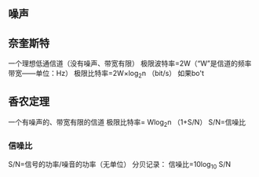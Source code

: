 

## 噪声

## 奈奎斯特
一个理想低通信道（没有噪声、带宽有限）
极限波特率=2W（“W”是信道的频率带宽——单位：Hz）
极限比特率=2W×log$_2$n （bit/s）
如果bo't
## 香农定理
一个有噪声的、带宽有限的信道
极限比特率= Wlog$_2$n （1+S/N）
S/N=信噪比
### 信噪比
S/N=信号的功率/噪音的功率（无单位）
分贝记录：
信噪比=10log$_1$$_0$ S/N
<!--stackedit_data:
eyJoaXN0b3J5IjpbMTI1MTIzNzIwNF19
-->